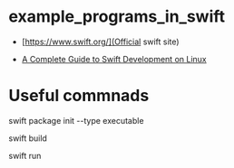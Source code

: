 # example_programs_in_swift

* [https://www.swift.org/](Official swift site)

* [A Complete Guide to Swift Development on Linux](https://www.kodeco.com/8325890-a-complete-guide-to-swift-development-on-linux)

# Useful commnads

swift package init --type executable

swift build

swift run

